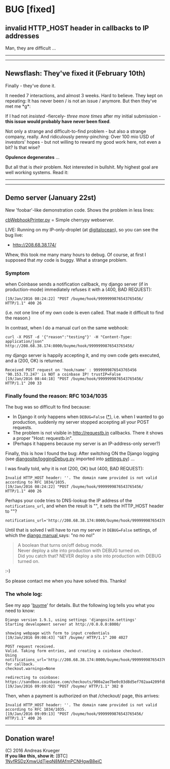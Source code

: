 # BUG [fixed]
## invalid HTTP_HOST header in callbacks to IP addresses
Man, they are difficult ...

---
--- 

## Newsflash: They've fixed it (February 10th)
Finally - they've done it. 

It needed 7 interactions, and almost 3 weeks. Hard to believe. They kept on repeating: It has never been / is not an issue / anymore. But then they've met me \*g\*:   

If I had not *insisted* -fiercely- *three more times* after my initial submission - **this issue would probably have never been fixed**.

Not only a strange and difficult-to-find problem - but also a strange company, really.  And ridiculously penny-pinching: Over 100 mio USD of investors' hopes - but not willing to reward my good work here, not even a bit? Is that wise?

**Opulence degenerates** ...

But all that is *their* problem. Not interested in bullshit. My highest goal are well working systems. Read it:

---
---


## Demo server (January 22st)

New 'foobar'-like demonstration code. Shows the problem in less lines:

[cbWebhookPrinter.py](../cb/cbWebhookPrinter.py) = Simple cherrypy webserver. 

LIVE: Running on my IP-only-droplet (at [digitalocean](https://github.com/drandreaskrueger/buyme/blob/master/_how-to/VPS.md)), so you can see the bug live:

* http://208.68.38.174/



Whew, this took me many many hours to debug. Of course, at first I supposed that *my* code is buggy. What a strange problem.  

### Symptom
when Coinbase sends a notification callback, my django server (if in production-mode) immediately refuses it with a (400, BAD REQUEST):

    [19/Jan/2016 08:24:22] "POST /buyme/hook/9999999876543765456/ HTTP/1.1" 400 26

(i.e. not one line of my own code is even called. That made it difficult to find the reason.) 

In contrast, when I do a manual curl on the same webhook:

    curl -X POST -d '{"reason":"testing"}' -H "Content-Type: application/json" http://208.68.38.174:8000/buyme/hook/9999999876543765456/

my django server is happily accepting it, and my own code gets executed, and a (200, OK) is returned. 

    Received POST request on 'hook/name' : 9999999876543765456 
    '90.153.73.247' is NOT a coinbase IP! trustIP=False
    [19/Jan/2016 08:44:18] "POST /buyme/hook/9999999876543765456/ HTTP/1.1" 200 33
    
### Finally found the reason:  RFC 1034/1035 

The bug was so difficult to find because:
* In Django it only happens when ``DEBUG=False`` ([*](https://docs.djangoproject.com/en/1.9/ref/settings/#debug)), i.e. when I wanted to go production, suddenly my server stopped accepting all your POST requests.   
* The problem is not visible in http://requestb.in callbacks. There it shows a proper "Host: requestb.in".
* (Perhaps it happens because my server is an IP-address-only server?)

Finally, this is how I found the bug: After switching ON the Django logging (see [djangosite/loggingDebug.py](https://github.com/drandreaskrueger/buyme/blob/master/djangosite/loggingDebug.py) imported into [settings.py](https://github.com/drandreaskrueger/buyme/blob/master/djangosite/settings.py)) ...  

I was finally told, why it is not (200, OK) but (400, BAD REQUEST):

    Invalid HTTP_HOST header: ''. The domain name provided is not valid according to RFC 1034/1035.
    [19/Jan/2016 08:24:22] "POST /buyme/hook/9999999876543765456/ HTTP/1.1" 400 26
      
Perhaps your code tries to DNS-lookup the IP address of the ``notifications_url``, and when the result is "", it sets the HTTP_HOST header to ""?

    notifications_url='http://208.68.38.174:8000/buyme/hook/9999999876543765456/'
    
Until that is solved I will have to run my server in ``DEBUG=False`` settings, of which the [django manual ](https://docs.djangoproject.com/en/1.9/ref/settings/#debug) says: "no no no!"

> A boolean that turns on/off debug mode.  
> Never deploy a site into production with DEBUG turned on.  
> Did you catch that? NEVER deploy a site into production with DEBUG turned on.

:-)  

So please contact me when you have solved this. Thanks!
  

### The whole log:
See my app '[buyme](https://github.com/drandreaskrueger/buyme)' for details. But the following log tells you what you need to know:

    Django version 1.9.1, using settings 'djangosite.settings'
    Starting development server at http://0.0.0.0:8000/

    showing webpage with form to input credentials
    [19/Jan/2016 09:08:43] "GET /buyme/ HTTP/1.1" 200 4027

    POST request received.
    Valid. Taking form entries, and creating a coinbase checkout.
    Using notifications_url='http://208.68.38.174:8000/buyme/hook/9999999876543765456/' for callback.
    checkout.warnings=None
    
    redirecting to coinbase: https://sandbox.coinbase.com/checkouts/900a2ae7be0c03d8d5ef702aa4209fdb
    [19/Jan/2016 09:09:02] "POST /buyme/ HTTP/1.1" 302 0
    
Then, when a payment is authorized on that /checkout/ page, this arrives:

    Invalid HTTP_HOST header: ''. The domain name provided is not valid according to RFC 1034/1035.
    [19/Jan/2016 09:09:13] "POST /buyme/hook/9999999876543765456/ HTTP/1.1" 400 26
 
---

## Donation ware!
(C) 2016 Andreas Krueger  
**If you like this, show it:** [BTC] [1NvfRSDzXmwUdTjeqN8MAfmPCNHgwB8eiC](http://blockr.io/address/info/1NvfRSDzXmwUdTjeqN8MAfmPCNHgwB8eiC)   